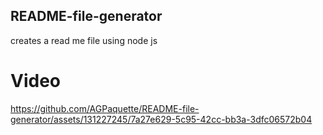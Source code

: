## README-file-generator
creates a read me file using node js



# Video
https://github.com/AGPaquette/README-file-generator/assets/131227245/7a27e629-5c95-42cc-bb3a-3dfc06572b04

